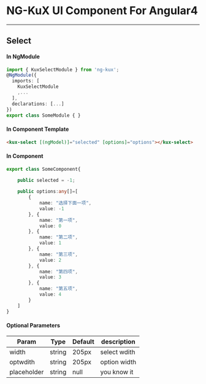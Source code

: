 # NG-KuX    UI Component For Angular4

---

## Select
#### In NgModule
``` typescript
import { KuxSelectModule } from 'ng-kux';
@NgModule({
  imports: [
    KuxSelectModule
    ,...
  ],
  declarations: [...]
})
export class SomeModule { }
```

#### In Component Template
``` html
<kux-select [(ngModel)]="selected" [options]="options"></kux-select>
```
#### In Component
``` typescript
export class SomeComponent{

    public selected = -1;
    
    public options:any[]=[
        {
            name: "选择下面一项",
            value: -1
        }, {
            name: "第一项",
            value: 0
        }, {
            name: "第二项",
            value: 1
        }, {
            name: "第三项",
            value: 2
        }, {
            name: "第四项",
            value: 3
        }, {
            name: "第五项",
            value: 4
        }
    ]
}
```
#### Optional Parameters
|Param          |Type   |Default    | description   |
----------------|-------|-----------|---------------
width           |string |205px      |select wdith
optwdith        |string |205px      |option width
placeholder     |string |null       |you know it
